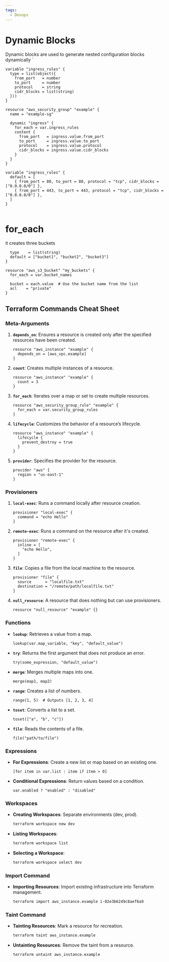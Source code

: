 ```yaml
---
tags:
  - Devops
---
```



# Dynamic Blocks

Dynamic blocks are used to generate nested configuration blocks dynamically
`
```
variable "ingress_rules" {
  type = list(object({
    from_port   = number
    to_port     = number
    protocol    = string
    cidr_blocks = list(string)
  }))
}

resource "aws_security_group" "example" {
  name = "example-sg"

  dynamic "ingress" {
    for_each = var.ingress_rules
    content {
      from_port   = ingress.value.from_port
      to_port     = ingress.value.to_port
      protocol    = ingress.value.protocol
      cidr_blocks = ingress.value.cidr_blocks
    }
  }
}

variable "ingress_rules" {
  default = [
    { from_port = 80, to_port = 80, protocol = "tcp", cidr_blocks = ["0.0.0.0/0"] },
    { from_port = 443, to_port = 443, protocol = "tcp", cidr_blocks = ["0.0.0.0/0"] },
  ]
}


```


#  for_each 

it creates three buckets

```variable "bucket_names" {
  type    = list(string)
  default = ["bucket1", "bucket2", "bucket3"]
}

resource "aws_s3_bucket" "my_buckets" {
  for_each = var.bucket_names

  bucket = each.value  # Use the bucket name from the list
  acl    = "private"
}

```

## Terraform Commands Cheat Sheet

### Meta-Arguments
1. **`depends_on`**: Ensures a resource is created only after the specified resources have been created.
   ```hcl
   resource "aws_instance" "example" {
     depends_on = [aws_vpc.example]
   }
   ```

2. **`count`**: Creates multiple instances of a resource.
   ```hcl
   resource "aws_instance" "example" {
     count = 3
   }
   ```

3. **`for_each`**: Iterates over a map or set to create multiple resources.
   ```hcl
   resource "aws_security_group_rule" "example" {
     for_each = var.security_group_rules
   }
   ```

4. **`lifecycle`**: Customizes the behavior of a resource’s lifecycle.
   ```hcl
   resource "aws_instance" "example" {
     lifecycle {
       prevent_destroy = true
     }
   }
   ```

5. **`provider`**: Specifies the provider for the resource.
   ```hcl
   provider "aws" {
     region = "us-east-1"
   }
   ```

### Provisioners
1. **`local-exec`**: Runs a command locally after resource creation.
   ```hcl
   provisioner "local-exec" {
     command = "echo Hello"
   }
   ```

2. **`remote-exec`**: Runs a command on the resource after it's created.
   ```hcl
   provisioner "remote-exec" {
     inline = [
       "echo Hello",
     ]
   }
   ```

3. **`file`**: Copies a file from the local machine to the resource.
   ```hcl
   provisioner "file" {
     source      = "localfile.txt"
     destination = "/remote/path/localfile.txt"
   }
   ```

4. **`null_resource`**: A resource that does nothing but can use provisioners.
   ```hcl
   resource "null_resource" "example" {}
   ```

### Functions
- **`lookup`**: Retrieves a value from a map.
  ```hcl
  lookup(var.map_variable, "key", "default_value")
  ```

- **`try`**: Returns the first argument that does not produce an error.
  ```hcl
  try(some_expression, "default_value")
  ```

- **`merge`**: Merges multiple maps into one.
  ```hcl
  merge(map1, map2)
  ```

- **`range`**: Creates a list of numbers.
  ```hcl
  range(1, 5)  # Outputs [1, 2, 3, 4]
  ```

- **`toset`**: Converts a list to a set.
  ```hcl
  toset(["a", "b", "c"])
  ```

- **`file`**: Reads the contents of a file.
  ```hcl
  file("path/to/file")
  ```

### Expressions
- **For Expressions**: Create a new list or map based on an existing one.
  ```hcl
  [for item in var.list : item if item > 0]
  ```

- **Conditional Expressions**: Return values based on a condition.
  ```hcl
  var.enabled ? "enabled" : "disabled"
  ```

### Workspaces
- **Creating Workspaces**: Separate environments (dev, prod).
  ```bash
  terraform workspace new dev
  ```

- **Listing Workspaces**:
  ```bash
  terraform workspace list
  ```

- **Selecting a Workspace**:
  ```bash
  terraform workspace select dev
  ```

### Import Command
- **Importing Resources**: Import existing infrastructure into Terraform management.
  ```bash
  terraform import aws_instance.example i-02e3b6249c8aef6a9
  ```

### Taint Command
- **Tainting Resources**: Mark a resource for recreation.
  ```bash
  terraform taint aws_instance.example
  ```

- **Untainting Resources**: Remove the taint from a resource.
  ```bash
  terraform untaint aws_instance.example
  ```

